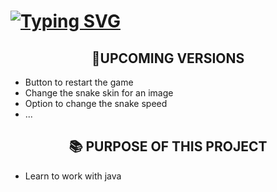 # [![Typing SVG](https://readme-typing-svg.demolab.com?font=Fira+Code&center=true&size=30&pause=1000&color=36F784FF&width=435&lines=SNAKE+GAME)](https://git.io/typing-svg)

<h2 align="center"> 📌UPCOMING VERSIONS</h2>

- Button to restart the game
- Change the snake skin for an image
- Option  to change the snake speed
- ...

<h2 align="center"> 📚 PURPOSE  OF THIS PROJECT</h2>

- Learn to work with java

